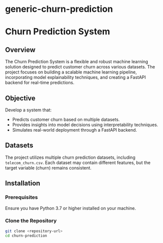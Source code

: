 ﻿# generic-churn-prediction
 # Churn Prediction System

## Overview

The Churn Prediction System is a flexible and robust machine learning solution designed to predict customer churn across various datasets. The project focuses on building a scalable machine learning pipeline, incorporating model explainability techniques, and creating a FastAPI backend for real-time predictions.

## Objective

Develop a system that:
- Predicts customer churn based on multiple datasets.
- Provides insights into model decisions using interpretability techniques.
- Simulates real-world deployment through a FastAPI backend.

## Datasets

The project utilizes multiple churn prediction datasets, including `telecom_churn.csv`. Each dataset may contain different features, but the target variable (churn) remains consistent.

## Installation

### Prerequisites

Ensure you have Python 3.7 or higher installed on your machine.

### Clone the Repository

```bash
git clone <repository-url>
cd churn-prediction

